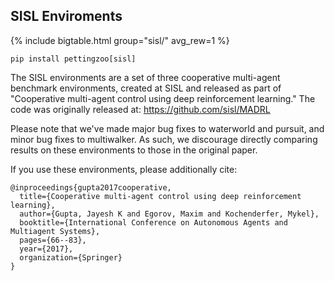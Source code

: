 ## SISL Enviroments

{% include bigtable.html group="sisl/" avg_rew=1 %}

`pip install pettingzoo[sisl]`

The SISL environments are a set of three cooperative multi-agent benchmark environments, created at SISL and released as part of "Cooperative multi-agent control using deep reinforcement learning." The code was originally released at: https://github.com/sisl/MADRL

Please note that we've made major bug fixes to waterworld and pursuit, and minor bug fixes to multiwalker. As such, we discourage directly comparing results on these environments to those in the original paper.

If you use these environments, please additionally cite:

```
@inproceedings{gupta2017cooperative,
  title={Cooperative multi-agent control using deep reinforcement learning},
  author={Gupta, Jayesh K and Egorov, Maxim and Kochenderfer, Mykel},
  booktitle={International Conference on Autonomous Agents and Multiagent Systems},
  pages={66--83},
  year={2017},
  organization={Springer}
}
```
